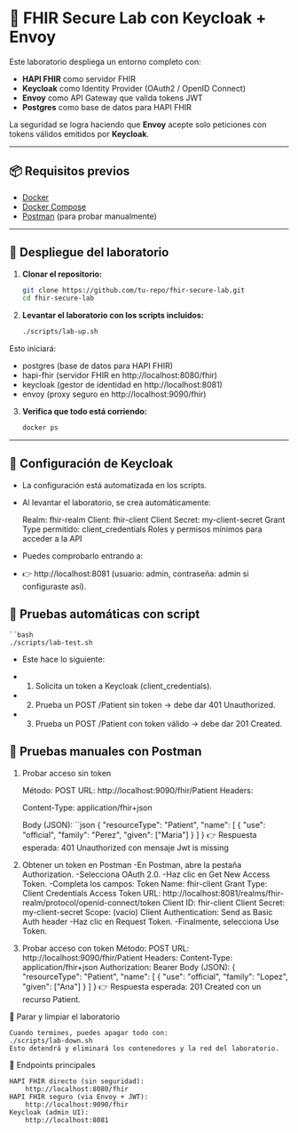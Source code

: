 # 🔐 FHIR Secure Lab con Keycloak + Envoy

Este laboratorio despliega un entorno completo con:

- **HAPI FHIR** como servidor FHIR
- **Keycloak** como Identity Provider (OAuth2 / OpenID Connect)
- **Envoy** como API Gateway que valida tokens JWT
- **Postgres** como base de datos para HAPI FHIR

La seguridad se logra haciendo que **Envoy** acepte solo peticiones con tokens válidos emitidos por **Keycloak**.

---

## 📦 Requisitos previos

- [Docker](https://docs.docker.com/get-docker/)  
- [Docker Compose](https://docs.docker.com/compose/install/)  
- [Postman](https://www.postman.com/downloads/) (para probar manualmente)

---

## 🚀 Despliegue del laboratorio

1. **Clonar el repositorio:**

   ```bash
   git clone https://github.com/tu-repo/fhir-secure-lab.git
   cd fhir-secure-lab

2. **Levantar el laboratorio con los scripts incluidos:**
    ```bash
    ./scripts/lab-up.sh

Esto iniciará:
- postgres (base de datos para HAPI FHIR)
- hapi-fhir (servidor FHIR en http://localhost:8080/fhir)
- keycloak (gestor de identidad en http://localhost:8081)
- envoy (proxy seguro en http://localhost:9090/fhir)

3. **Verifica que todo está corriendo:**
     ```bash
    docker ps
---

## 🔑 Configuración de Keycloak
- La configuración está automatizada en los scripts.
- Al levantar el laboratorio, se crea automáticamente:

    Realm: fhir-realm
    Client: fhir-client
    Client Secret: my-client-secret
    Grant Type permitido: client_credentials
    Roles y permisos mínimos para acceder a la API

- Puedes comprobarlo entrando a:
- 👉 http://localhost:8081 (usuario: admin, contraseña: admin si configuraste así).

 ## 🧪 Pruebas automáticas con script
    ``bash
    ./scripts/lab-test.sh

- Este hace lo siguiente:

- 1. Solicita un token a Keycloak (client_credentials).
- 2. Prueba un POST /Patient sin token → debe dar 401 Unauthorized.
- 3. Prueba un POST /Patient con token válido → debe dar 201 Created.

## 🧪 Pruebas manuales con Postman
1. Probar acceso sin token

    Método: POST
    URL: http://localhost:9090/fhir/Patient
    Headers:
    
    Content-Type: application/fhir+json

    Body (JSON):
    ``json
    {
        "resourceType": "Patient",
        "name": [
          {
            "use": "official",
            "family": "Perez",
            "given": ["Maria"]
          }
        ]
    }
    👉 Respuesta esperada:
    401 Unauthorized con mensaje Jwt is missing 

2. Obtener un token en Postman
    -En Postman, abre la pestaña Authorization.
    -Selecciona OAuth 2.0.
    -Haz clic en Get New Access Token.
    -Completa los campos:
        Token Name: fhir-client
        Grant Type: Client Credentials
        Access Token URL:
            http://localhost:8081/realms/fhir-realm/protocol/openid-connect/token
        Client ID: fhir-client
        Client Secret: my-client-secret
        Scope: (vacío)
        Client Authentication: Send as Basic Auth header
    -Haz clic en Request Token.
    -Finalmente, selecciona Use Token.
    
3. Probar acceso con token
    Método: POST
    URL: http://localhost:9090/fhir/Patient
    Headers:
        Content-Type: application/fhir+json
        Authorization: Bearer <TOKEN>
    Body (JSON):
        {
            "resourceType": "Patient",
            "name": [
                {
                "use": "official",
                "family": "Lopez",
                "given": ["Ana"]
                }
            ]
        }
    👉 Respuesta esperada:
    201 Created con un recurso Patient.

🛑 Parar y limpiar el laboratorio

    Cuando termines, puedes apagar todo con:
    ./scripts/lab-down.sh
    Esto detendrá y eliminará los contenedores y la red del laboratorio.

📌 Endpoints principales

    HAPI FHIR directo (sin seguridad):
        http://localhost:8080/fhir
    HAPI FHIR seguro (via Envoy + JWT):
        http://localhost:9090/fhir
    Keycloak (admin UI):
        http://localhost:8081


